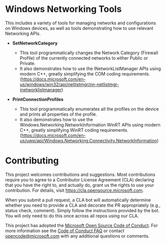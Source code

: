 # Windows Networking Tools
This includes a variety of tools for managing networks and configurations on Windows devices, as well as tools demonstrating how to use relevant Networking APIs.

* **SetNetworkCategory**
  * This tool programmatically changes the Network Category (Firewall Profile) of the currently connected networks to either Public or Private.
  * It also demonstrates how to use the INetworkListManager APIs using modern C++, greatly simplifying the COM coding requirements. (https://docs.microsoft.com/en-us/windows/win32/api/netlistmgr/nn-netlistmgr-inetworklistmanager)

* **PrintConnectionProfiles**
  * This tool programmatically enumerates all the profiles on the device and prints all properties of the profile.
  * It also demonstrates how to use the Windows.Networking.NetworkInformation WinRT APIs using modern C++, greatly simplifying WinRT coding requirements. (https://docs.microsoft.com/en-us/uwp/api/Windows.Networking.Connectivity.NetworkInformation)

# Contributing

This project welcomes contributions and suggestions.  Most contributions require you to agree to a
Contributor License Agreement (CLA) declaring that you have the right to, and actually do, grant us
the rights to use your contribution. For details, visit https://cla.opensource.microsoft.com.

When you submit a pull request, a CLA bot will automatically determine whether you need to provide
a CLA and decorate the PR appropriately (e.g., status check, comment). Simply follow the instructions
provided by the bot. You will only need to do this once across all repos using our CLA.

This project has adopted the [Microsoft Open Source Code of Conduct](https://opensource.microsoft.com/codeofconduct/).
For more information see the [Code of Conduct FAQ](https://opensource.microsoft.com/codeofconduct/faq/) or
contact [opencode@microsoft.com](mailto:opencode@microsoft.com) with any additional questions or comments.
